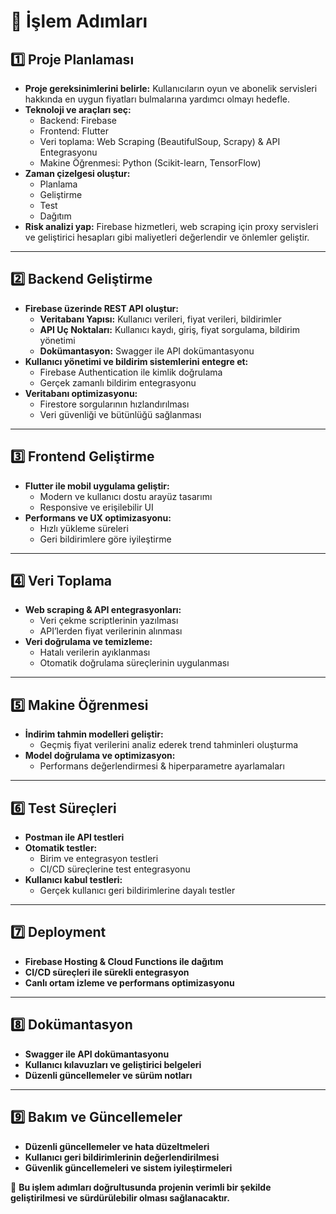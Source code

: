 # 📌 İşlem Adımları

## 1️⃣ Proje Planlaması
- **Proje gereksinimlerini belirle:** Kullanıcıların oyun ve abonelik servisleri hakkında en uygun fiyatları bulmalarına yardımcı olmayı hedefle.
- **Teknoloji ve araçları seç:**
  - Backend: Firebase
  - Frontend: Flutter
  - Veri toplama: Web Scraping (BeautifulSoup, Scrapy) & API Entegrasyonu
  - Makine Öğrenmesi: Python (Scikit-learn, TensorFlow)
- **Zaman çizelgesi oluştur:**
  - Planlama
  - Geliştirme
  - Test
  - Dağıtım
- **Risk analizi yap:** Firebase hizmetleri, web scraping için proxy servisleri ve geliştirici hesapları gibi maliyetleri değerlendir ve önlemler geliştir.

---

## 2️⃣ Backend Geliştirme
- **Firebase üzerinde REST API oluştur:**
  - **Veritabanı Yapısı:** Kullanıcı verileri, fiyat verileri, bildirimler
  - **API Uç Noktaları:** Kullanıcı kaydı, giriş, fiyat sorgulama, bildirim yönetimi
  - **Dokümantasyon:** Swagger ile API dokümantasyonu
- **Kullanıcı yönetimi ve bildirim sistemlerini entegre et:**
  - Firebase Authentication ile kimlik doğrulama
  - Gerçek zamanlı bildirim entegrasyonu
- **Veritabanı optimizasyonu:**
  - Firestore sorgularının hızlandırılması
  - Veri güvenliği ve bütünlüğü sağlanması

---

## 3️⃣ Frontend Geliştirme
- **Flutter ile mobil uygulama geliştir:**
  - Modern ve kullanıcı dostu arayüz tasarımı
  - Responsive ve erişilebilir UI
- **Performans ve UX optimizasyonu:**
  - Hızlı yükleme süreleri
  - Geri bildirimlere göre iyileştirme

---

## 4️⃣ Veri Toplama
- **Web scraping & API entegrasyonları:**
  - Veri çekme scriptlerinin yazılması
  - API’lerden fiyat verilerinin alınması
- **Veri doğrulama ve temizleme:**
  - Hatalı verilerin ayıklanması
  - Otomatik doğrulama süreçlerinin uygulanması

---

## 5️⃣ Makine Öğrenmesi
- **İndirim tahmin modelleri geliştir:**
  - Geçmiş fiyat verilerini analiz ederek trend tahminleri oluşturma
- **Model doğrulama ve optimizasyon:**
  - Performans değerlendirmesi & hiperparametre ayarlamaları

---

## 6️⃣ Test Süreçleri
- **Postman ile API testleri**
- **Otomatik testler:**
  - Birim ve entegrasyon testleri
  - CI/CD süreçlerine test entegrasyonu
- **Kullanıcı kabul testleri:**
  - Gerçek kullanıcı geri bildirimlerine dayalı testler

---

## 7️⃣ Deployment
- **Firebase Hosting & Cloud Functions ile dağıtım**
- **CI/CD süreçleri ile sürekli entegrasyon**
- **Canlı ortam izleme ve performans optimizasyonu**

---

## 8️⃣ Dokümantasyon
- **Swagger ile API dokümantasyonu**
- **Kullanıcı kılavuzları ve geliştirici belgeleri**
- **Düzenli güncellemeler ve sürüm notları**

---

## 9️⃣ Bakım ve Güncellemeler
- **Düzenli güncellemeler ve hata düzeltmeleri**
- **Kullanıcı geri bildirimlerinin değerlendirilmesi**
- **Güvenlik güncellemeleri ve sistem iyileştirmeleri**

🚀 **Bu işlem adımları doğrultusunda projenin verimli bir şekilde geliştirilmesi ve sürdürülebilir olması sağlanacaktır.**